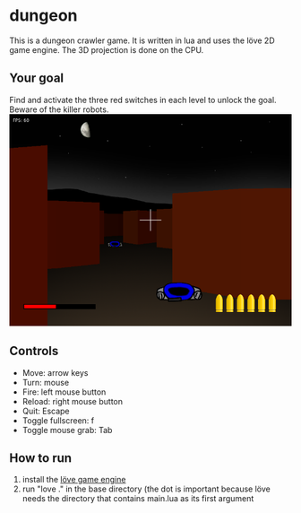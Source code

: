 # dungeon

This is a dungeon crawler game. It is written in lua and uses the löve 2D game engine. The 3D projection is done on the CPU.

## Your goal
Find and activate the three red switches in each level to unlock the goal. Beware of the killer robots.
![screenshot](screenshot.png)

## Controls
* Move: arrow keys
* Turn: mouse
* Fire: left mouse button
* Reload: right mouse button
* Quit: Escape
* Toggle fullscreen: f
* Toggle mouse grab: Tab

## How to run

1. install the [löve game engine](https://love2d.org/)
2. run "love ." in the base directory (the dot is important because löve needs the directory that contains main.lua as its first argument

